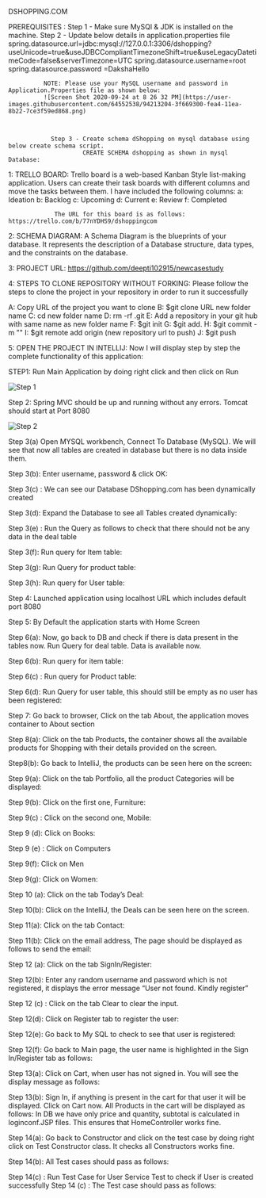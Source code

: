 







DSHOPPING.COM

PREREQUISITES : Step 1 - Make sure MySQl & JDK is installed on the machine.
                Step 2 - Update below details in application.properties file
                  spring.datasource.url=jdbc:mysql://127.0.0.1:3306/dshopping?useUnicode=true&useJDBCCompliantTimezoneShift=true&useLegacyDatetimeCode=false&serverTimezone=UTC
		          spring.datasource.username=root
		          spring.datasource.password =DakshaHello
			  
			  NOTE: Please use your MySQL username and password in Application.Properties file as shown below:
			  ![Screen Shot 2020-09-24 at 8 26 32 PM](https://user-images.githubusercontent.com/64552538/94213204-3f669300-fea4-11ea-8b22-7ce3f59ed868.png)

			  
			  
                Step 3 - Create schema dShopping on mysql database using below create schema script.
		                 CREATE SCHEMA dshopping as shown in mysql Database:
				 
				 


1: TRELLO BOARD: Trello board is a web-based Kanban Style list-making application. 
                 Users can create their task boards with different columns and move the tasks between them.
                 I have included the following columns:
                 a: Ideation
                 b: Backlog
                 c: Upcoming
                 d: Current
                 e: Review
                 f: Completed

                 The URL for this board is as follows: https://trello.com/b/77nYDHS9/dshoppingcom


2: SCHEMA DIAGRAM: A Schema Diagram is the blueprints of your database. It represents the description of a Database structure, data types, and the constraints on the database.
                            

 


3: PROJECT URL:  https://github.com/deepti102915/newcasestudy

4: STEPS TO CLONE REPOSITORY WITHOUT FORKING:  Please follow the steps to clone the project in your repository in order to run it successfully

A: Copy URL of the project you want to clone
B: $git clone URL new folder name
C: cd new folder name
D: rm -rf .git
E: Add a repository in your git hub with same name as new folder name
F: $git init
G: $git add.
H: $git commit -m ""
I: $git  remote add origin (new repository url to push)
J: $git push

5: OPEN THE PROJECT IN INTELLIJ: Now I will display step by step the complete functionality of this application:
 
STEP1: Run Main Application by doing right click and then click on Run

![Step 1](https://user-images.githubusercontent.com/64552538/94212851-48a33000-fea3-11ea-9f8e-20ca95810960.png)


Step 2: Spring MVC should be up and running without any errors. Tomcat should start at Port 8080


   ![Step 2](https://user-images.githubusercontent.com/64552538/94212692-db8f9a80-fea2-11ea-886c-1625adc36ce0.png)

 
Step 3(a) Open MYSQL workbench, Connect To Database (MySQL). We will see that now all tables are created in database but there is no data inside them.
 
Step 3(b): Enter username, password & click OK:
 
Step 3(c) : We can see our Database DShopping.com has been dynamically created
 
Step 3(d): Expand the Database to see all Tables created dynamically:
 
Step 3(e) : Run the Query as follows to check that there should not be any data in the deal table
 
Step 3(f): Run query for Item table: 
 
Step 3(g): Run Query for product table:

 
Step 3(h): Run query for User table:
 


Step 4: Launched application using localhost URL which includes default port 8080


 


Step 5: By Default the application starts with Home Screen

 

Step 6(a): Now, go back to DB and check if there is data present in the tables now. Run Query for deal table. Data is available now.

 
Step 6(b): Run query for item table:
 
Step 6(c) : Run query for Product table:

 
Step 6(d): Run Query for user table, this should still be empty as no user has been registered:
 
Step 7: Go back to browser, Click on the tab About, the application moves container to About section

 
Step 8(a): Click on the tab Products, the container shows all the available products for Shopping with their details provided on the screen.

 
Step8(b): Go back to IntelliJ, the products can be seen here on the screen:
 
Step 9(a): Click on the tab Portfolio, all the product Categories will be displayed:
 
Step 9(b): Click on the first one, Furniture:

 
Step 9(c) : Click on the second one, Mobile: 

 
Step 9 (d): Click on Books: 

 
Step 9 (e) : Click on Computers

 
Step 9(f): Click on Men

 
Step 9(g): Click on Women:

 
Step 10 (a): Click on the tab Today’s Deal:

 
Step 10(b): Click on the IntelliJ, the Deals can be seen here on the screen.

 

Step 11(a): Click on the tab Contact:
 
Step 11(b): Click on the email address, The page should be displayed as follows to send the email:

 
Step 12 (a): Click on the tab SignIn/Register:

  
Step 12(b): Enter any random username and password which is not registered, it displays the error message “User not found. Kindly register”

 

Step 12 (c) : Click on the tab Clear to clear the input.
 
Step 12(d): Click on Register tab to register the user:
 
Step 12(e): Go back to My SQL to check to see that user is registered:

 
Step 12(f): Go back to Main page, the user name is highlighted in the Sign In/Register tab as follows: 

Step 13(a): Click on Cart, when user has not signed in. You will see the display message as follows:

 
Step 13(b): Sign In, if anything is present in the cart for that user it will be displayed. Click on Cart now. All Products in the cart will be displayed as follows: 
In DB we have only price and quantity, subtotal is calculated in loginconf.JSP files.  This ensures that HomeController works fine.

 

Step 14(a): Go back to Constructor and click on the test case by doing right click on Test Constructor class. It checks all Constructors works fine.
 
Step 14(b): All Test cases should pass as follows:
 
Step 14(c) : Run Test Case for User Service Test to check if User is created successfully 
Step 14 (c) : The Test case should pass as follows: 
  
